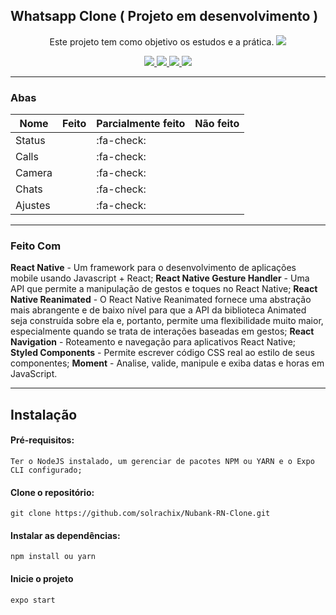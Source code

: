 ## Whatsapp Clone ( Projeto em desenvolvimento )
<p align="center">
	Este projeto tem como objetivo os estudos e a prática.

<img src="https://github.com/solrachix/Whatsapp-RN-Clone/blob/master/assets/Template.png?raw=true"/>

</p>

<p align="center">
<a aria-label="Versão do Node" href="https://github.com/nodejs/node/blob/master/doc/changelogs/CHANGELOG_V12.md#12.14.1">
    <img src="https://img.shields.io/badge/node.js@lts-12.14.1-informational?logo=Node.JS"></img>
  </a>
 <a aria-label="Versão do React" href="https://github.com/facebook/react/blob/master/CHANGELOG.md#16120-november-14-2019">
    <img src="https://img.shields.io/badge/react-16.9.0-informational?logo=react"></img>
  </a>
   <a aria-label="Versão do React Native" href="https://github.com/facebook/react/blob/master/CHANGELOG.md#16120-november-14-2019">
    <img src="https://img.shields.io/badge/react%20native-0.61-informational?logo=react"></img>
  </a>
  <a aria-label="Versão do Expo" href="https://www.npmjs.com/package/expo-cli/v/3.11.5">
    <img src="https://img.shields.io/badge/expo--CLI-3.11.5-informational?logo=expo"></img>
  </a>
</p>

___________

### Abas
|  Nome |  Feito  | Parcialmente feito  | Não feito  |
| ------------ | ------------ | ------------ | ------------ |
| Status	|| :fa-check:  |   |
| Calls		 || :fa-check:  |   |
| Camera || :fa-check:  |   |
| Chats     || :fa-check:  |   |
| Ajustes  || :fa-check:  |   |


___________

### Feito Com
<strong>React Native</strong> - Um framework para o desenvolvimento de aplicações mobile usando Javascript + React;
<strong>React Native Gesture Handler</strong> - Uma API que permite a manipulação de gestos e toques no React Native;
<strong>React Native Reanimated</strong> - O React Native Reanimated fornece uma abstração mais abrangente e de baixo nível para que a API da biblioteca Animated seja construída sobre ela e, portanto, permite uma flexibilidade muito maior, especialmente quando se trata de interações baseadas em gestos;
<strong>React Navigation</strong> - Roteamento e navegação para aplicativos React Native;
<strong>Styled Components</strong> - Permite escrever código CSS real ao estilo de seus componentes;
<strong>Moment</strong> - Analise, valide, manipule e exiba datas e horas em JavaScript.
___________


## Instalação

#### Pré-requisitos:
	Ter o NodeJS instalado, um gerenciar de pacotes NPM ou YARN e o Expo CLI configurado;
#### Clone o repositório: 
	git clone https://github.com/solrachix/Nubank-RN-Clone.git

#### Instalar as dependências: 
	npm install ou yarn
#### Inicie o projeto
	expo start
